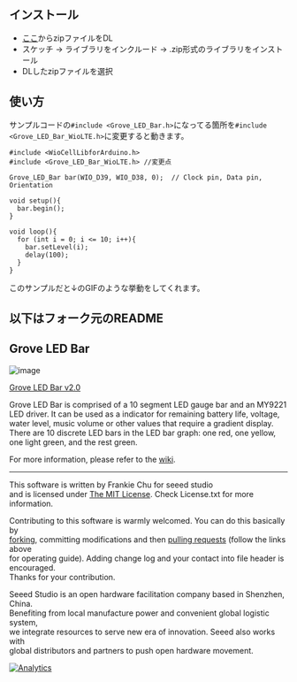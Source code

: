 
## インストール

* [ここ](https://github.com/dotstudio/Grove_LED_Bar_WioLTE)からzipファイルをDL
* スケッチ -> ライブラリをインクルード -> .zip形式のライブラリをインストール
* DLしたzipファイルを選択

## 使い方

サンプルコードの`#include <Grove_LED_Bar.h>`になってる箇所を`#include <Grove_LED_Bar_WioLTE.h>`に変更すると動きます。

```
#include <WioCellLibforArduino.h>
#include <Grove_LED_Bar_WioLTE.h> //変更点

Grove_LED_Bar bar(WIO_D39, WIO_D38, 0);  // Clock pin, Data pin, Orientation

void setup(){
  bar.begin();
}

void loop(){
  for (int i = 0; i <= 10; i++){
    bar.setLevel(i);
    delay(100);
  }
}
```

このサンプルだと↓のGIFのような挙動をしてくれます。

## 以下はフォーク元のREADME

Grove LED Bar
-------------------------------------------------------------
![image](Grove_LED_Bar.gif)

[Grove LED Bar v2.0](https://www.seeedstudio.com/Grove-LED-Bar-v2.0-p-2474.html)

Grove LED Bar is comprised of a 10 segment LED gauge bar and an MY9221 LED driver.
It can be used as a indicator for remaining battery life, voltage, water level, music volume or other values that require a gradient display.
There are 10 discrete LED bars in the LED bar graph: one red, one yellow, one light green, and the rest green.


For more information, please refer to the [wiki](http://wiki.seeedstudio.com/Grove-LED_Bar/).


----

This software is written by Frankie Chu for seeed studio<br>
and is licensed under [The MIT License](http://opensource.org/licenses/mit-license.php). Check License.txt for more information.<br>

Contributing to this software is warmly welcomed. You can do this basically by<br>
[forking](https://help.github.com/articles/fork-a-repo), committing modifications and then [pulling requests](https://help.github.com/articles/using-pull-requests) (follow the links above<br>
for operating guide). Adding change log and your contact into file header is encouraged.<br>
Thanks for your contribution.

Seeed Studio is an open hardware facilitation company based in Shenzhen, China. <br>
Benefiting from local manufacture power and convenient global logistic system, <br>
we integrate resources to serve new era of innovation. Seeed also works with <br>
global distributors and partners to push open hardware movement.<br>


[![Analytics](https://ga-beacon.appspot.com/UA-46589105-3/Grove_LED_Bar)](https://github.com/igrigorik/ga-beacon)
